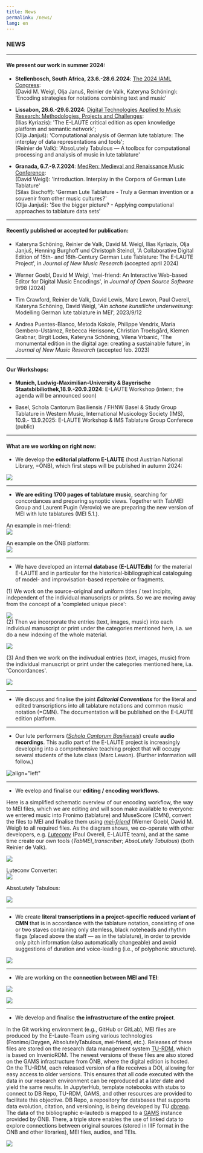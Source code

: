 ```yaml
---
title: News
permalink: /news/
lang: en 
---
```

### NEWS

___
#### We present our work in summer 2024:

- **Stellenbosch, South Africa, 23.6.-28.6.2024**: [The 2024 IAML Congress](http://iaml2024.sun.ac.za/):  
   (David M. Weigl, Olja Januš, Reinier de Valk, Kateryna Schöning): 'Encoding strategies for notations combining text and music'
   
- **Lissabon, 26.6.-29.6.2024**: [Digital Technologies Applied to Music Research: Methodologies, Projects and Challenges](https://echoes.fcsh.unl.pt/conference-info/):  
    (Ilias Kyriazis): 'The E-LAUTE critical edition as open knowledge platform and semantic network';  
    (Olja Janjuš): 'Computational analysis of German lute tablature: The interplay of data representations and tools';  
    (Reinier de Valk): 'AbsoLutely Tabulous — A toolbox for computational processing and analysis of music in lute tablature'  

 
- **Granada, 6.7.-9.7.2024**: [MedRen: Medieval and Renaissance Music Conference](https://www.medren2024.com):  
    (David Weigl): 'Introduction. Interplay in the Corpora of German Lute Tablature'    
    (Silas Bischoff): 'German Lute Tablature - Truly a German invention or a souvenir from other music cultures?'  
    (Olja Janjuš): 'See the bigger picture? - Applying computational approaches to tablature data sets'  

___
#### Recently published or accepted for publication:  
- Kateryna Schöning, Reinier de Valk, David M. Weigl, Ilias Kyriazis, Olja Janjuš, Henning Burghoff und Christoph Steindl, 'A Collaborative Digital Edition of 15th- and 16th-Century German Lute Tablature: The E-LAUTE Project', in _Journal of New Music Research_ (accepted april 2024)


- Werner Goebl, David M Weigl, 'mei-friend: An Interactive Web-based Editor for Digital Music Encodings', in _Journal of Open Source Software_ 9/98 (2024)


- Tim Crawford, Reinier de Valk, David Lewis, Marc Lewon, Paul Overell, Kateryna Schöning, David Weigl, '_Ain schone kunstliche underweisung_: Modelling German lute tablature in MEI', 2023/9/12

  
- Andrea Puentes-Blanco, Metoda Kokole, Philippe Vendrix, María Gembero-Ustárroz, Rebecca Herissone, Christian Troelsgård, Klemen Grabnar, Birgit Lodes, Kateryna Schöning, Vilena Vrbanić, 'The monumental edition in the digital age: creating a sustainable future', in _Journal of New Music Research_ (accepted feb. 2023)

___
#### Our Workshops:

- **Munich, Ludwig-Maximilian-University & Bayerische Staatsbibiliothek,18.9.-20.9.2024**: E-LAUTE Workshop (intern; the agenda will be announced soon) 
  
- Basel, Schola Cantorum Basiliensis / FHNW Basel & Study Group Tablature in Western Music, International Musicology Society (IMS), 10.9.- 13.9.2025: E-LAUTE Workshop & IMS Tablature Group Conferece (public)     

___
#### What are we working on right now:
- We develop the **editorial platform E-LAUTE** (host Austrian National Library, =ÖNB), which first steps will be published in autumn 2024:
  
 
![](/assets/img/Ed_platform_001.png)
[](/assets/img/edition_1ex_001.png)

____
- **We are editing 1700 pages of tablature music**, searching for concordances and preparing synoptic views. Together with TabMEI Group and Laurent Pugin (Verovio) we are preparing the new version of MEI with lute tablatures (MEI 5.1.).
  
An example in mei-friend:  
![](/assets/img/Elslein_MEI-Friend_001.png)

An example on the ÖNB platform:     
![](/assets/img/Ed_ILT_MEI_001.png)  

____
- We have developed an internal **database (E-LAUTEdb)** for the material E-LAUTE and in particular for the historical-bibliographical cataloguing of model- and improvisation-based repertoire or fragments.
  
(1) We work on the source-original and uniform titles / text incipits, independent of the individual manuscripts or prints. So we are moving away from the concept of a 'completed unique piece':
  
![](/assets/img/ELAUTEdb_1_002.png)    
(2) Then we incorporate the entries (text, images, music) into each individual manuscript or print under the categories mentioned here, i.a. we do a new indexing of the whole material. 
  
![](/assets/img/E-LAUTEdb_2_001.png)  

(3) And then we work on the indivudual entries (text, images, music) from the individual manuscript or print under the categories mentioned here, i.a. 'Concordances'.  

![](/assets/img/E-LAUTEdb_3_001.png)  


____
- We discuss and finalise the joint **_Editorial Conventions_** for the literal and edited transcriptions into all tablature notations and common music notation (=CMN). The documentation will be published on the E-LAUTE edition platform.    
  

____
- Our lute performers ([_Schola Cantorum Basiliensis_](https://www.musik-akademie.ch/schola-cantorum-basiliensis/de/hochschule/studium.html)) create **audio recordings**. This audio part of the E-LAUTE project is increasingly developing into a comprehensive teaching project that will occupy several students of the lute class (Marc Lewon). (Further information will follow.)

![align="left"](/assets/img/Laute_Fragment_002.JPG)
 
____
- We evelop and finalise our **editing / encoding workflows**.

Here is a simplified schematic overview of our encoding workflow, the way to MEI files, which we are editing and will soon make available to everyone: we entered music into Fronimo (tablature) and MuseScore (CMN), convert the files to MEI and finalise them using [_mei-friend_](https://mei-friend.github.io) (Werner Goebl, David M. Weigl) to all required files. As the diagram shows, we co-operate with other developers, e.g. [_Luteconv_](https://luteconv.mdw.ac.at) (Paul Overell, E-LAUTE team), and at the same time create our own tools (_TabMEI_transcriber_; _AbsoLutely Tabulous_) (both Reinier de Valk). 
  
![](/assets/img/Workflow_edition_01.png)      



Luteconv Converter:     
![](/assets/img/Luteconv_01.png)

AbsoLutely Tabulous:   

![](/assets/img/AbsoLutely_001.png)

____
- We create **literal transcriptions in a project-specific reduced variant of CMN** that is in accordance with the tablature notation, consisting of one or two staves containing only stemless, black noteheads and rhythm flags (placed above the staff — as in the
tablature), in order to provide only pitch information (also automatically changeable) and avoid suggestions of duration and voice-leading (i.e., of polyphonic structure).  

![](/assets/img/iconic_MEI_ich_bin_ihr_001.png)  


____
- We are working on the **connection between MEI and TEI**:
   
![](/assets/img/Newsidler_Blatt_001.png)  

![](/assets/img/MEI_TEI_002.png)

____
- We develop and finalise **the infrastructure of the entire project**.
  
In the Git working environment (e.g., GitHub or GitLab), MEI files are produced by the E-Laute-Team using various technologies (Fronimo/Oxygen, AbsolutelyTabulous, mei-friend, etc.). Releases of these files are stored on the research data management system [TU-RDM](https://researchdata.tuwien.at/), which is based on InvenioRDM. The newest versions of these files are also stored on the GAMS infrastructure from ÖNB, where the digital edition is hosted. On the TU-RDM, each released version of a file receives a DOI, allowing for easy access to older versions. This ensures that all code executed with the data in our research environment can be reproduced at a later date and yield the same results. In JupyterHub, template notebooks with stubs to connect to DB Repo, TU-RDM, GAMS, and other resources are provided to facilitate this objective. DB Repo, a repository for databases that supports data evolution, citation, and versioning, is being developed by TU [dbrepo](https://www.ifs.tuwien.ac.at/infrastructures/dbrepo). The data of the bibliographic e-lautedb is mapped to a [GAMS](https://gams.uni-graz.at/context:gams) instance provided by ÖNB. There, a triple store enables the use of linked data to explore connections between original sources (stored in IIIF format in the ÖNB and other libraries), MEI files, audios, and TEIs. 
  
![](/assets/OeNB_workflow_TU_1.png)  

